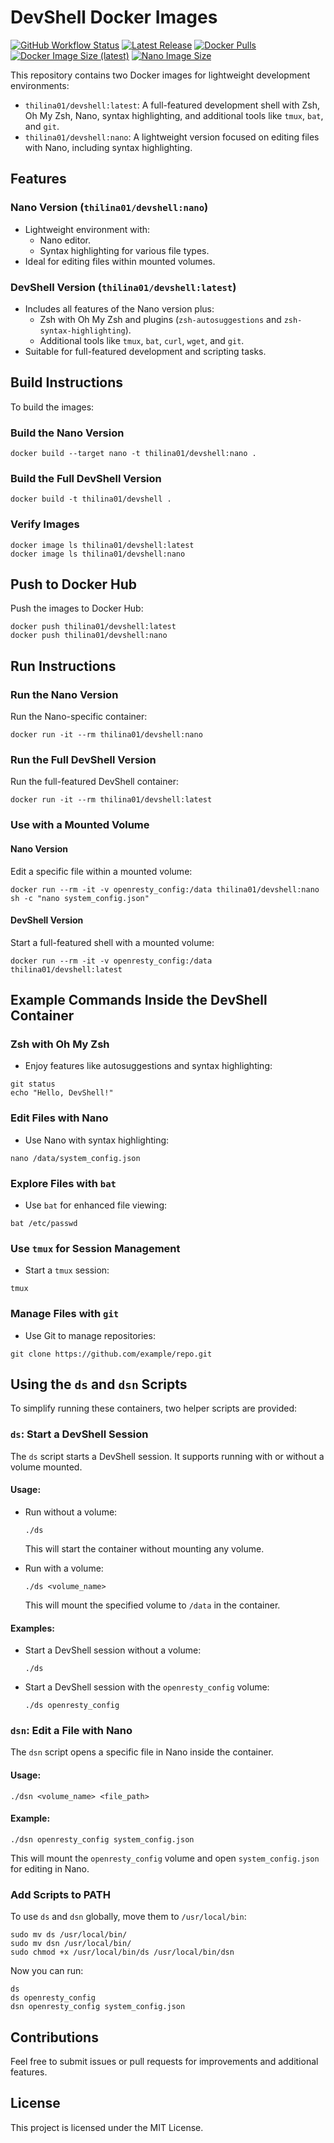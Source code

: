 # DevShell Docker Images
[![GitHub Workflow Status](https://img.shields.io/github/actions/workflow/status/thilina01/devshell/release.yml?branch=main)](https://github.com/thilina01/devshell/actions)
[![Latest Release](https://img.shields.io/github/v/release/thilina01/devshell)](https://github.com/thilina01/devshell/releases)
[![Docker Pulls](https://img.shields.io/docker/pulls/thilina01/devshell)](https://hub.docker.com/r/thilina01/devshell)
[![Docker Image Size (latest)](https://img.shields.io/docker/image-size/thilina01/devshell/latest)](https://hub.docker.com/r/thilina01/devshell)
[![Nano Image Size](https://img.shields.io/docker/image-size/thilina01/devshell/nano?label=Nano%20Image%20Size)](https://hub.docker.com/r/thilina01/devshell)


This repository contains two Docker images for lightweight development environments:
- `thilina01/devshell:latest`: A full-featured development shell with Zsh, Oh My Zsh, Nano, syntax highlighting, and additional tools like `tmux`, `bat`, and `git`.
- `thilina01/devshell:nano`: A lightweight version focused on editing files with Nano, including syntax highlighting.

## Features

### Nano Version (`thilina01/devshell:nano`)
- Lightweight environment with:
  - Nano editor.
  - Syntax highlighting for various file types.
- Ideal for editing files within mounted volumes.

### DevShell Version (`thilina01/devshell:latest`)
- Includes all features of the Nano version plus:
  - Zsh with Oh My Zsh and plugins (`zsh-autosuggestions` and `zsh-syntax-highlighting`).
  - Additional tools like `tmux`, `bat`, `curl`, `wget`, and `git`.
- Suitable for full-featured development and scripting tasks.

## Build Instructions

To build the images:

### Build the Nano Version
```
docker build --target nano -t thilina01/devshell:nano .
```

### Build the Full DevShell Version
```
docker build -t thilina01/devshell .
```

### Verify Images
```
docker image ls thilina01/devshell:latest
docker image ls thilina01/devshell:nano
```

## Push to Docker Hub

Push the images to Docker Hub:
```
docker push thilina01/devshell:latest
docker push thilina01/devshell:nano
```

## Run Instructions

### Run the Nano Version
Run the Nano-specific container:
```
docker run -it --rm thilina01/devshell:nano
```

### Run the Full DevShell Version
Run the full-featured DevShell container:
```
docker run -it --rm thilina01/devshell:latest
```

### Use with a Mounted Volume

#### Nano Version
Edit a specific file within a mounted volume:
```
docker run --rm -it -v openresty_config:/data thilina01/devshell:nano sh -c "nano system_config.json"
```

#### DevShell Version
Start a full-featured shell with a mounted volume:
```
docker run --rm -it -v openresty_config:/data thilina01/devshell:latest
```

## Example Commands Inside the DevShell Container

### Zsh with Oh My Zsh
- Enjoy features like autosuggestions and syntax highlighting:
```
git status
echo "Hello, DevShell!"
```

### Edit Files with Nano
- Use Nano with syntax highlighting:
```
nano /data/system_config.json
```

### Explore Files with `bat`
- Use `bat` for enhanced file viewing:
```
bat /etc/passwd
```

### Use `tmux` for Session Management
- Start a `tmux` session:
```
tmux
```

### Manage Files with `git`
- Use Git to manage repositories:
```
git clone https://github.com/example/repo.git
```
## Using the `ds` and `dsn` Scripts

To simplify running these containers, two helper scripts are provided:

### `ds`: Start a DevShell Session
The `ds` script starts a DevShell session. It supports running with or without a volume mounted.

#### Usage:
- Run without a volume:
  ```
  ./ds
  ```
  This will start the container without mounting any volume.

- Run with a volume:
  ```
  ./ds <volume_name>
  ```
  This will mount the specified volume to `/data` in the container.

#### Examples:
- Start a DevShell session without a volume:
  ```
  ./ds
  ```

- Start a DevShell session with the `openresty_config` volume:
  ```
  ./ds openresty_config
  ```

### `dsn`: Edit a File with Nano
The `dsn` script opens a specific file in Nano inside the container.

#### Usage:
```
./dsn <volume_name> <file_path>
```

#### Example:
```
./dsn openresty_config system_config.json
```
This will mount the `openresty_config` volume and open `system_config.json` for editing in Nano.

### Add Scripts to PATH
To use `ds` and `dsn` globally, move them to `/usr/local/bin`:
```
sudo mv ds /usr/local/bin/
sudo mv dsn /usr/local/bin/
sudo chmod +x /usr/local/bin/ds /usr/local/bin/dsn
```

Now you can run:
```
ds
ds openresty_config
dsn openresty_config system_config.json
```

## Contributions

Feel free to submit issues or pull requests for improvements and additional features.

## License

This project is licensed under the MIT License.
